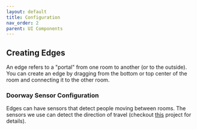 ```yaml
---
layout: default
title: Configuration
nav_order: 2
parent: UI Components
---
```


## Creating Edges
An edge refers to a "portal" from one room to another (or to the outside). You can create an edge by dragging from the bottom or top center of the room and connecting it to the other room.

### Doorway Sensor Configuration
Edges can have sensors that detect people moving between rooms. The sensors we use can detect the direction of travel (checkout [this](https://github.com/NilSkilz/contextual-presence/actions) project for details).
